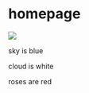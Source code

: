 # homepage


![](https://octodex.github.com/images/yaktocat.png)

sky is blue

cloud is white

roses are red
